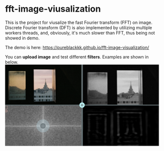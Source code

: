 # fft-image-viusalization

This is the project for viusalize the fast Fourier transform (FFT) on image. Discrete Fourier transform (DFT) is also implemented by utilizing multiple workers threads, and, obviously, it's much slower than FFT, thus being not showed in demo.

The demo is here: https://pureblackkk.github.io/fft-image-visualization/

You can **upload image** and test different **filters**. Examples are shown in below.
![example1](/example1.png)
